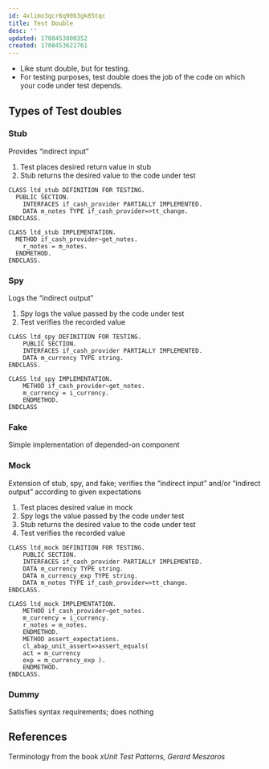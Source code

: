 ```yaml
---
id: 4xlimo3qcr6q90b3gk85tqc
title: Test Double
desc: ''
updated: 1708453800352
created: 1708453622761
---
```


- Like stunt double, but for testing.
- For testing purposes, test double does the job of the code on which your code under test depends.

## Types of Test doubles
  
### Stub

Provides “indirect input”

1. Test places desired return value in stub
2. Stub returns the desired value to the code under test

```abap
CLASS ltd_stub DEFINITION FOR TESTING.
  PUBLIC SECTION.
    INTERFACES if_cash_provider PARTIALLY IMPLEMENTED.
    DATA m_notes TYPE if_cash_provider=>tt_change.
ENDCLASS.
        
CLASS ltd_stub IMPLEMENTATION.
  METHOD if_cash_provider~get_notes.
    r_notes = m_notes.
  ENDMETHOD.
ENDCLASS.
```

### Spy 

Logs the “indirect output”

1. Spy logs the value passed by the code under test
2. Test verifies the recorded value

```abap
CLASS ltd_spy DEFINITION FOR TESTING.
    PUBLIC SECTION.
    INTERFACES if_cash_provider PARTIALLY IMPLEMENTED.
    DATA m_currency TYPE string.
ENDCLASS.

CLASS ltd_spy IMPLEMENTATION.
    METHOD if_cash_provider~get_notes.
    m_currency = i_currency.
    ENDMETHOD.
ENDCLASS
```

### Fake

Simple implementation of depended-on component

### Mock 

Extension of stub, spy, and fake; verifies the “indirect input” and/or “indirect output” according to given expectations

1. Test places desired value in mock
2. Spy logs the value passed by the code
under test
3. Stub returns the desired value to the code
under test
4. Test verifies the recorded value

```abap
CLASS ltd_mock DEFINITION FOR TESTING.
    PUBLIC SECTION.
    INTERFACES if_cash_provider PARTIALLY IMPLEMENTED.
    DATA m_currency TYPE string.
    DATA m_currency_exp TYPE string.
    DATA m_notes TYPE if_cash_provider=>tt_change.
ENDCLASS.

CLASS ltd_mock IMPLEMENTATION.
    METHOD if_cash_provider~get_notes.
    m_currency = i_currency.
    r_notes = m_notes.
    ENDMETHOD.
    METHOD assert_expectations.
    cl_abap_unit_assert=>assert_equals(
    act = m_currency
    exp = m_currency_exp ).
    ENDMETHOD.
ENDCLASS.
```

### Dummy

Satisfies syntax requirements; does nothing

## References

Terminology from the book _xUnit Test Patterns, Gerard Meszaros_
